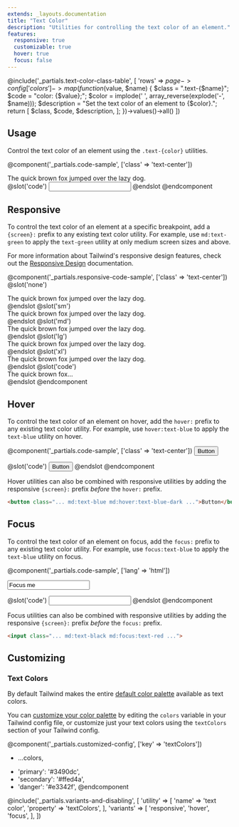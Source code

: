 ```yaml
---
extends: _layouts.documentation
title: "Text Color"
description: "Utilities for controlling the text color of an element."
features:
  responsive: true
  customizable: true
  hover: true
  focus: false
---
```


@include('_partials.text-color-class-table', [
  'rows' => $page->config['colors']->map(function ($value, $name) {
    $class = ".text-{$name}";
    $code = "color: {$value};";
    $color = implode(' ', array_reverse(explode('-', $name)));
    $description = "Set the text color of an element to {$color}.";
    return [
      $class,
      $code,
      $description,
    ];
  })->values()->all()
])

## Usage

Control the text color of an element using the `.text-{color}` utilities.

@component('_partials.code-sample', ['class' => 'text-center'])

<div class="text-purple text-xl truncate">
  The quick brown fox jumped over the lazy dog.
</div>
@slot('code')
<input class="text-purple ...">
@endslot
@endcomponent

## Responsive

To control the text color of an element at a specific breakpoint, add a `{screen}:` prefix to any existing text color utility. For example, use `md:text-green` to apply the `text-green` utility at only medium screen sizes and above.

For more information about Tailwind's responsive design features, check out the [Responsive Design](/docs/responsive-design) documentation.

@component('_partials.responsive-code-sample', ['class' => 'text-center'])
@slot('none')
<div class="text-blue-dark text-xl truncate">
  The quick brown fox jumped over the lazy dog.
</div>
@endslot
@slot('sm')
<div class="text-green-dark text-xl truncate">
  The quick brown fox jumped over the lazy dog.
</div>
@endslot
@slot('md')
<div class="text-indigo-dark text-xl truncate">
  The quick brown fox jumped over the lazy dog.
</div>
@endslot
@slot('lg')
<div class="text-red-dark text-xl truncate">
  The quick brown fox jumped over the lazy dog.
</div>
@endslot
@slot('xl')
<div class="text-black text-xl truncate">
  The quick brown fox jumped over the lazy dog.
</div>
@endslot
@slot('code')
<div class="none:text-blue-dark sm:text-green-dark md:text-indigo-dark lg:text-red-dark xl:text-black ...">
  The quick brown fox...
</div>
@endslot
@endcomponent

## Hover

To control the text color of an element on hover, add the `hover:` prefix to any existing text color utility. For example, use `hover:text-blue` to apply the `text-blue` utility on hover.

@component('_partials.code-sample', ['class' => 'text-center'])
<button class="border-2 border-blue hover:border-red bg-transparent text-blue-dark hover:text-red-dark py-2 px-4 font-semibold rounded">
  Button
</button>

@slot('code')
<button class="text-blue hover:text-red ...">
  Button
</button>
@endslot
@endcomponent

Hover utilities can also be combined with responsive utilities by adding the responsive `{screen}:` prefix *before* the `hover:` prefix.

```html
<button class="... md:text-blue md:hover:text-blue-dark ...">Button</button>
```

## Focus

To control the text color of an element on focus, add the `focus:` prefix to any existing text color utility. For example, use `focus:text-blue` to apply the `text-blue` utility on focus.

@component('_partials.code-sample', ['lang' => 'html'])
<div class="max-w-xs w-full mx-auto">
  <input class="border border-grey-light focus:border-red bg-white text-black appearance-none inline-block w-full focus:text-red border rounded py-3 px-4 focus:outline-none" placeholder="Focus me" value="Focus me">
</div>

@slot('code')
<input class="text-black focus:text-red ...">
@endslot
@endcomponent

Focus utilities can also be combined with responsive utilities by adding the responsive `{screen}:` prefix *before* the `focus:` prefix.

```html
<input class="... md:text-black md:focus:text-red ...">
```

## Customizing

### Text Colors

By default Tailwind makes the entire [default color palette](/docs/colors#default-color-palette) available as text colors.

You can [customize your color palette](/docs/colors#customizing) by editing the `colors` variable in your Tailwind config file, or customize just your text colors using the `textColors` section of your Tailwind config.

@component('_partials.customized-config', ['key' => 'textColors'])
- ...colors,
+ 'primary': '#3490dc',
+ 'secondary': '#ffed4a',
+ 'danger': '#e3342f',
@endcomponent

@include('_partials.variants-and-disabling', [
    'utility' => [
        'name' => 'text color',
        'property' => 'textColors',
    ],
    'variants' => [
        'responsive',
        'hover',
        'focus',
    ],
])
